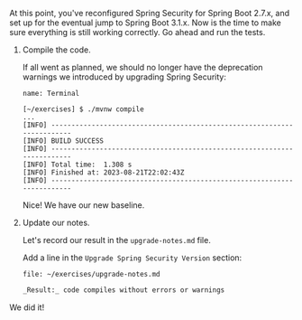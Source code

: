 At this point, you've reconfigured Spring Security for Spring Boot 2.7.x, and set up for the eventual jump to Spring Boot 3.1.x. Now is the time to make sure everything is still working correctly. Go ahead and run the tests.

1. Compile the code.

   If all went as planned, we should no longer have the deprecation warnings we introduced by upgrading Spring Security:

   ```dashboard:open-dashboard
   name: Terminal
   ```

   ```shell
   [~/exercises] $ ./mvnw compile
   ...
   [INFO] ------------------------------------------------------------------------
   [INFO] BUILD SUCCESS
   [INFO] ------------------------------------------------------------------------
   [INFO] Total time:  1.308 s
   [INFO] Finished at: 2023-08-21T22:02:43Z
   [INFO] ------------------------------------------------------------------------
   ```

   Nice! We have our new baseline.

1. Update our notes.

   Let's record our result in the `upgrade-notes.md` file.

   Add a line in the `Upgrade Spring Security Version` section:

   ```editor:open-file
   file: ~/exercises/upgrade-notes.md
   ```

   ```markdown
   _Result:_ code compiles without errors or warnings
   ```

We did it!
